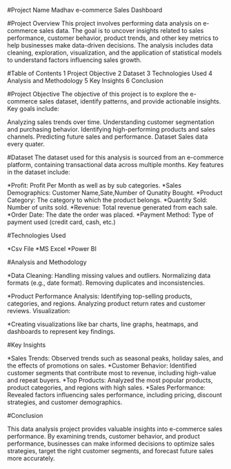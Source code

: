 #Project Name
Madhav e-commerce Sales Dashboard


#Project Overview
This project involves performing data analysis on e-commerce sales data. The goal is to uncover insights related to sales performance, customer behavior, product trends, and other key metrics to help businesses make data-driven decisions. The analysis includes data cleaning, exploration, visualization, and the application of statistical models to understand factors influencing sales growth.


#Table of Contents
1 Project Objective
2 Dataset
3 Technologies Used
4 Analysis and Methodology
5 Key Insights
6 Conclusion


#Project Objective
The objective of this project is to explore the e-commerce sales dataset, identify patterns, and provide actionable insights. Key goals include:

Analyzing sales trends over time.
Understanding customer segmentation and purchasing behavior.
Identifying high-performing products and sales channels.
Predicting future sales and performance.
Dataset
Sales data every quater.

#Dataset
The dataset used for this analysis is sourced from an e-commerce platform, containing transactional data across multiple months. Key features in the dataset include:

*Profit: Profit Per Month as well as by sub categories.
*Sales Demographics: Customer Name,Sate,Number of Qunatity Bought.
*Product Category: The category to which the product belongs.
*Quantity Sold: Number of units sold.
*Revenue: Total revenue generated from each sale.
*Order Date: The date the order was placed.
*Payment Method: Type of payment used (credit card, cash, etc.)

#Technologies Used

*Csv File
*MS Excel
*Power BI


#Analysis and Methodology

*Data Cleaning:
Handling missing values and outliers.
Normalizing data formats (e.g., date format).
Removing duplicates and inconsistencies.

*Product Performance Analysis:
Identifying top-selling products, categories, and regions.
Analyzing product return rates and customer reviews.
Visualization:

*Creating visualizations like bar charts, line graphs, heatmaps, and dashboards to represent key findings.

#Key Insights

*Sales Trends: Observed trends such as seasonal peaks, holiday sales, and the effects of promotions on sales.
*Customer Behavior: Identified customer segments that contribute most to revenue, including high-value and repeat buyers.
*Top Products: Analyzed the most popular products, product categories, and regions with high sales.
*Sales Performance: Revealed factors influencing sales performance, including pricing, discount strategies, and customer demographics.

#Conclusion

This data analysis project provides valuable insights into e-commerce sales performance. By examining trends, customer behavior, and product performance, businesses can make informed decisions to optimize sales strategies, target the right customer segments, and forecast future sales more accurately.
